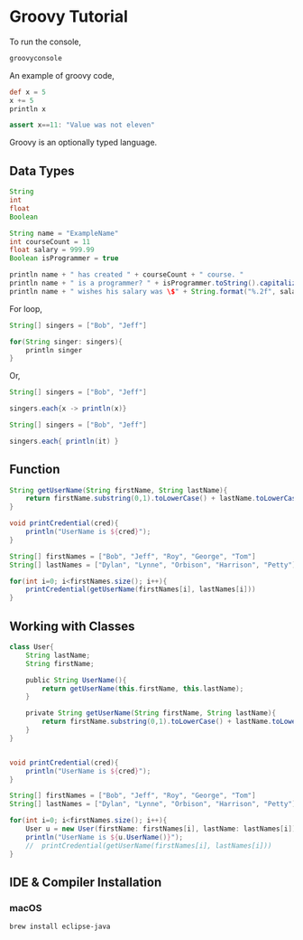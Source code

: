 # Groovy Tutorial

To run the console,

```bash
groovyconsole
```

An example of groovy code,

```groovy
def x = 5
x += 5
println x

assert x==11: "Value was not eleven"
```

Groovy is an optionally typed language.

## Data Types

```groovy
String
int
float
Boolean
```

```groovy
String name = "ExampleName"
int courseCount = 11
float salary = 999.99
Boolean isProgrammer = true

println name + " has created " + courseCount + " course. "
println name + " is a programmer? " + isProgrammer.toString().capitalize()
println name + " wishes his salary was \$" + String.format("%.2f", salary)
```

For loop,

```groovy
String[] singers = ["Bob", "Jeff"]

for(String singer: singers){
    println singer
}
```

Or,

```groovy
String[] singers = ["Bob", "Jeff"]

singers.each{x -> println(x)}
```

```groovy
String[] singers = ["Bob", "Jeff"]

singers.each{ println(it) }
```

## Function

```groovy
String getUserName(String firstName, String lastName){
    return firstName.substring(0,1).toLowerCase() + lastName.toLowerCase();
}

void printCredential(cred){
    println("UserName is ${cred}");
}

String[] firstNames = ["Bob", "Jeff", "Roy", "George", "Tom"]
String[] lastNames = ["Dylan", "Lynne", "Orbison", "Harrison", "Petty"]

for(int i=0; i<firstNames.size(); i++){
    printCredential(getUserName(firstNames[i], lastNames[i]))
}
```

## Working with Classes

```groovy
class User{
    String lastName;
    String firstName;

    public String UserName(){
        return getUserName(this.firstName, this.lastName);
    }

    private String getUserName(String firstName, String lastName){
        return firstName.substring(0,1).toLowerCase() + lastName.toLowerCase();
    }
}


void printCredential(cred){
    println("UserName is ${cred}");
}

String[] firstNames = ["Bob", "Jeff", "Roy", "George", "Tom"]
String[] lastNames = ["Dylan", "Lynne", "Orbison", "Harrison", "Petty"]

for(int i=0; i<firstNames.size(); i++){
    User u = new User(firstName: firstNames[i], lastName: lastNames[i]);
    println("UserName is ${u.UserName()}");
    //  printCredential(getUserName(firstNames[i], lastNames[i]))
}
```

## IDE & Compiler Installation

### macOS

```bash
brew install eclipse-java
```
